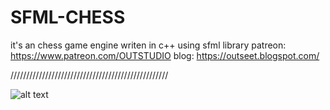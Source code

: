 # SFML-CHESS
it's an chess game engine writen in c++ using sfml library 
patreon: https://www.patreon.com/OUTSTUDIO
blog: https://outseet.blogspot.com/

//////////////////////////////////////////////////
 
![alt text](https://pbs.twimg.com/media/FahqVmBVUAA_FBq?format=png&name=small)

